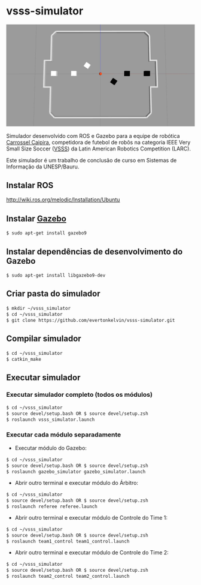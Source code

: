 # vsss-simulator
![Imagem](vsss_simulator.jpg "VSSS Simulator")

Simulador desenvolvido com ROS e Gazebo para a equipe de robótica [Carrossel Caipira](https://carrosselcaipira.github.io/site), competidora de futebol de robôs na categoria IEEE Very Small Size Soccer ([VSSS](http://www.cbrobotica.org/?page_id=81)) da Latin American Robotics Competition (LARC).

Este simulador é um trabalho de conclusão de curso em Sistemas de Informação da UNESP/Bauru.

## Instalar ROS
http://wiki.ros.org/melodic/Installation/Ubuntu

## Instalar [Gazebo](http://gazebosim.org/tutorials?tut=install_ubuntu)
```
$ sudo apt-get install gazebo9
```

## Instalar dependências de desenvolvimento do Gazebo
```
$ sudo apt-get install libgazebo9-dev
```

## Criar pasta do simulador
```
$ mkdir ~/vsss_simulator
$ cd ~/vsss_simulator
$ git clone https://github.com/evertonkelvin/vsss-simulator.git
```

## Compilar simulador
```
$ cd ~/vsss_simulator
$ catkin_make
```

## Executar simulador

### Executar simulador completo (todos os módulos)
```
$ cd ~/vsss_simulator
$ source devel/setup.bash OR $ source devel/setup.zsh
$ roslaunch vsss_simulator.launch
```

### Executar cada módulo separadamente
* Executar módulo do Gazebo:
```
$ cd ~/vsss_simulator
$ source devel/setup.bash OR $ source devel/setup.zsh
$ roslaunch gazebo_simulator gazebo_simulator.launch
```
* Abrir outro terminal e executar módulo do Árbitro:
```
$ cd ~/vsss_simulator
$ source devel/setup.bash OR $ source devel/setup.zsh
$ roslaunch referee referee.launch
```
* Abrir outro terminal e executar módulo de Controle do Time 1:
```
$ cd ~/vsss_simulator
$ source devel/setup.bash OR $ source devel/setup.zsh
$ roslaunch team1_control team1_control.launch
```
* Abrir outro terminal e executar módulo de Controle do Time 2:
```
$ cd ~/vsss_simulator
$ source devel/setup.bash OR $ source devel/setup.zsh
$ roslaunch team2_control team2_control.launch
```